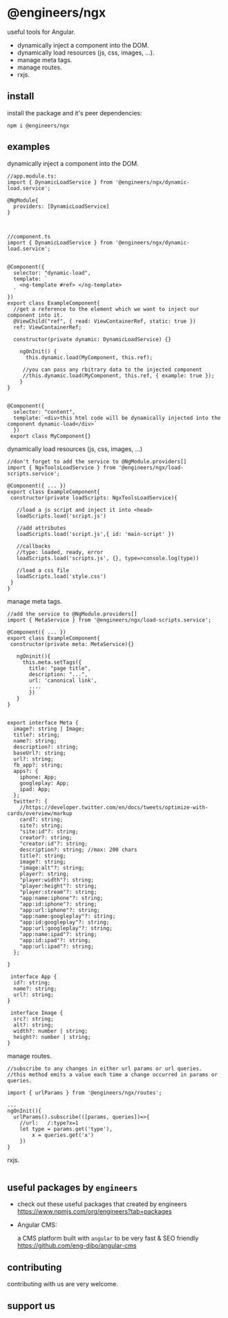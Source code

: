 # @engineers/ngx

useful tools for Angular.

- dynamically inject a component into the DOM.
- dynamically load resources (js, css, images, ...).
- manage meta tags.
- manage routes.
- rxjs.

## install

install the package and it's peer dependencies:

```
npm i @engineers/ngx
```

## examples

dynamically inject a component into the DOM.

```
//app.module.ts:
import { DynamicLoadService } from '@engineers/ngx/dynamic-load.service';

@NgModule{
  providers: [DynamicLoadService]
}



//component.ts
import { DynamicLoadService } from '@engineers/ngx/dynamic-load.service';


@Component({
  selector: "dynamic-load",
  template: `
    <ng-template #ref> </ng-template>
  `
})
export class ExampleComponent{
  //get a reference to the element which we want to inject our component into it.
  @ViewChild("ref", { read: ViewContainerRef, static: true })
  ref: ViewContainerRef;

  constructor(private dynamic: DynamicLoadService) {}

    ngOnInit() {
      this.dynamic.load(MyComponent, this.ref);

     //you can pass any rbitrary data to the injected component
     //this.dynamic.load(MyComponent, this.ref, { example: true });
    }
}


@Component({
  selector: "content",
  template:`<div>this html code will be dynamically injected into the component dynamic-load</div>`
  })
 export class MyComponent{}
```

dynamically load resources (js, css, images, ...)

```
//don't forget to add the service to @NgModule.providers[]
import { NgxToolsLoadService } from '@engineers/ngx/load-scripts.service';

@Component({ ... })
export class ExampleComponent{
 constructor(private loadScripts: NgxToolsLoadService){

   //load a js script and inject it into <head>
   loadScripts.load('script.js')

   //add attributes
   loadScripts.load('script.js',{ id: 'main-script' })

   //callbacks
   //type: loaded, ready, error
   loadScripts.load('scripts.js', {}, type=>console.log(type))

   //load a css file
   loadScripts.load('style.css')
 }
}

```

manage meta tags.

```
//add the service to @NgModule.providers[]
import { MetaService } from '@engineers/ngx/load-scripts.service';

@Component({ ... })
export class ExampleComponent{
 constructor(private meta: MetaService){}

   ngOninit(){
     this.meta.setTags({
       title: "page title",
       description: "...",
       url: 'canonical link',
       ....
       })
   }
}
```

```

export interface Meta {
  image?: string | Image;
  title?: string;
  name?: string;
  description?: string;
  baseUrl?: string;
  url?: string;
  fb_app?: string;
  apps?: {
    iphone: App;
    googleplay: App;
    ipad: App;
  };
  twitter?: {
    //https://developer.twitter.com/en/docs/tweets/optimize-with-cards/overview/markup
    card?: string;
    site?: string;
    "site:id"?: string;
    creator?: string;
    "creator:id"?: string;
    description?: string; //max: 200 chars
    title?: string;
    image?: string;
    "image:alt"?: string;
    player?: string;
    "player:width"?: string;
    "player:height"?: string;
    "player:stream"?: string;
    "app:name:iphone"?: string;
    "app:id:iphone"?: string;
    "app:url:iphone"?: string;
    "app:name:googleplay"?: string;
    "app:id:googleplay"?: string;
    "app:url:googleplay"?: string;
    "app:name:ipad"?: string;
    "app:id:ipad"?: string;
    "app:url:ipad"?: string;
  };

}

 interface App {
  id?: string;
  name?: string;
  url?: string;
}

 interface Image {
  src?: string;
  alt?: string;
  width?: number | string;
  height?: number | string;
}

```

manage routes.

```
//subscribe to any changes in either url params or url queries.
//this method emits a value each time a change occurred in params or queries.

import { urlParams } from '@engineers/ngx/routes';

...
ngOnInit(){
  urlParams().subscribe(([params, queries])=>{
    //url:   /:type?x=1
    let type = params.get('type'),
        x = queries.get('x')
    })
}

```

rxjs.

```

```

## useful packages by `engineers`

- check out these useful packages that created by engineers
  https://www.npmjs.com/org/engineers?tab=packages

- Angular CMS:

  a CMS platform built with `angular` to be very fast & SEO friendly
  https://github.com/eng-dibo/angular-cms

## contributing

contributing with us are very welcome.

## support us

```

```
